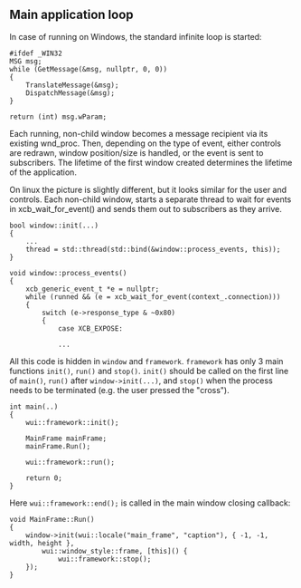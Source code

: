 ## Main application loop

In case of running on Windows, the standard infinite loop is started:

    #ifdef _WIN32
    MSG msg;
    while (GetMessage(&msg, nullptr, 0, 0))
    {
        TranslateMessage(&msg);
        DispatchMessage(&msg);
    }

    return (int) msg.wParam;

Each running, non-child window becomes a message recipient via its existing wnd_proc. Then, depending on the type of event, either controls are redrawn, window position/size is handled, or the event is sent to subscribers. The lifetime of the first window created determines the lifetime of the application.

On linux the picture is slightly different, but it looks similar for the user and controls. Each non-child window, starts a separate thread to wait for events in xcb_wait_for_event() and sends them out to subscribers as they arrive. 

    bool window::init(...)
    {
        ...
        thread = std::thread(std::bind(&window::process_events, this));
    }

    void window::process_events()
    {
        xcb_generic_event_t *e = nullptr;
        while (runned && (e = xcb_wait_for_event(context_.connection)))
        {
            switch (e->response_type & ~0x80)
            {
                case XCB_EXPOSE:

                ...

All this code is hidden in ``window`` and ``framework``. ``framework`` has only 3 main functions ``init()``, ``run()`` and ``stop()``. ``init()`` should be called on the first line of ``main()``, ``run()`` after ``window->init(...)``, and ``stop()`` when the process needs to be terminated (e.g. the user pressed the "cross").

    int main(..)
    {
        wui::framework::init();

        MainFrame mainFrame;
        mainFrame.Run();

        wui::framework::run();

        return 0;
    }

Here ``wui::framework::end();`` is called in the main window closing callback:

    void MainFrame::Run()
    {
        window->init(wui::locale("main_frame", "caption"), { -1, -1, width, height },
            wui::window_style::frame, [this]() { 
                wui::framework::stop(); 
        });
    }

